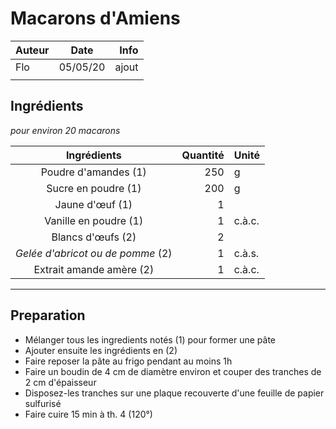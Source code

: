 # Macarons d'Amiens



| Auteur         | Date           | Info  |
| -------------- |:--------------:| -----:|
| Flo            |  05/05/20      | ajout |
|                |                |       |

## Ingrédients

*pour environ 20 macarons*

| Ingrédients                        | Quantité  | Unité
|:----------------------------------:|----------:|-------
| Poudre d'amandes (1)               |       250 | g
| Sucre en poudre (1)                |       200 | g
| Jaune d'œuf (1)                    |         1 |
| Vanille en poudre (1)              |         1 | c.à.c.
| Blancs d'œufs (2)                  |         2 |
| *Gelée d'abricot ou de pomme* (2)  |         1 | c.à.s.
| Extrait amande amère (2)           |         1 | c.à.c.

___

## Preparation

* Mélanger tous les ingredients notés (1) pour former une pâte
* Ajouter ensuite les ingrédients en (2)
* Faire reposer la pâte au frigo pendant au moins 1h
* Faire un boudin de 4 cm de diamètre environ et couper des tranches de 2 cm d'épaisseur
* Disposez-les tranches sur une plaque recouverte d'une feuille de papier sulfurisé
* Faire cuire 15 min à th. 4 (120°)

